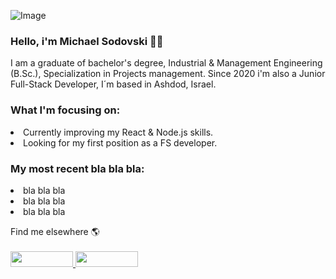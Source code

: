 ![Image](https://i.ibb.co/wWF6C2p/Welcome-To-My-Life-Facebook-Cover-Photo.png)

### Hello, i'm Michael Sodovski 💪😎

I am a graduate of bachelor's degree, Industrial & Management Engineering (B.Sc.), Specialization in Projects management.
Since 2020 i'm also a Junior Full-Stack Developer, I´m based in Ashdod, Israel.
  

<h3> What I'm focusing on: </h3>
<li> Currently improving my React & Node.js skills.
<li> Looking for my first position as a FS developer.



<h3> My most recent bla bla bla: </h3>
<li> bla bla bla
<li> bla bla bla
<li> bla bla bla

Find me elsewhere 🌎
<br><br>
<a href="https://www.linkedin.com/in/michael-sodovski-2563a31a0/">
  <img src="https://asougidigital.com/service/img/publicidad-linkedin/linkedin-logo.png" width="100" height="25"/>
</a>
<a href="https://www.facebook.com/michael.svanidze/">
  <img src="https://upload.wikimedia.org/wikipedia/commons/thumb/7/7c/Facebook_New_Logo_%282015%29.svg/768px-Facebook_New_Logo_%282015%29.svg.png" width="100" height="25" />
</a>

